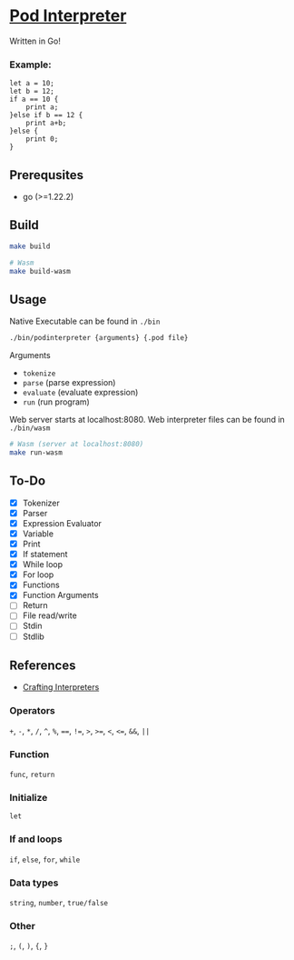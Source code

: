 # [Pod Interpreter](https://pyr0de.github.io/pod-interpreter/)
Written in Go!
### Example:
```
let a = 10;
let b = 12;
if a == 10 {
    print a;
}else if b == 12 {
    print a+b;
}else {
    print 0;
}

```

## Prerequsites
- go (>=1.22.2)
## Build
```sh
make build
```
```sh
# Wasm
make build-wasm
```

## Usage
Native Executable can be found in `./bin`
```sh
./bin/podinterpreter {arguments} {.pod file}
```
Arguments
- `tokenize`
- `parse` (parse expression)
- `evaluate` (evaluate expression)
- `run` (run program)

Web server starts at localhost:8080. Web interpreter files can be found in `./bin/wasm`
```sh
# Wasm (server at localhost:8080)
make run-wasm
```

## To-Do
- [X] Tokenizer
- [X] Parser
- [X] Expression Evaluator
- [X] Variable
- [X] Print
- [X] If statement
- [X] While loop
- [X] For loop
- [X] Functions
- [X] Function Arguments
- [ ] Return
- [ ] File read/write
- [ ] Stdin
- [ ] Stdlib

## References
- [Crafting Interpreters](https://craftinginterpreters.com/)

### Operators
`+`, `-`, `*`, `/`, `^`, `%`, `==`, `!=`, `>`, `>=`, `<`, `<=`, `&&`, `||`
### Function
`func`, `return`
### Initialize
`let`
### If and loops
`if`, `else`, `for`, `while`
### Data types
`string`, `number`, `true/false`
### Other
`;`, `(`, `)`, `{`, `}`
